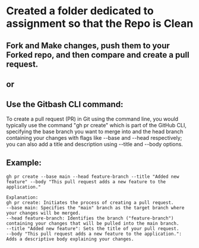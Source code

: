# Created a folder dedicated to assignment so that the Repo is Clean

## Fork and Make changes, push them to your Forked repo, and then compare and create a pull request.

## or

## Use the Gitbash CLI command:

To create a pull request (PR) in Git using the command line, you would typically use the command "gh pr create" which is part of the GitHub CLI,  
specifying the base branch you want to merge into and the head branch containing your changes with flags like --base and --head respectively;  
you can also add a title and description using --title and --body options.

## Example:

```gh
gh pr create --base main --head feature-branch --title "Added new feature" --body "This pull request adds a new feature to the application."
```

```
Explanation:
gh pr create: Initiates the process of creating a pull request.
--base main: Specifies the "main" branch as the target branch where your changes will be merged.
--head feature-branch: Identifies the branch ("feature-branch") containing your changes that will be pulled into the main branch.
--title "Added new feature": Sets the title of your pull request.
--body "This pull request adds a new feature to the application.": Adds a descriptive body explaining your changes.
```
